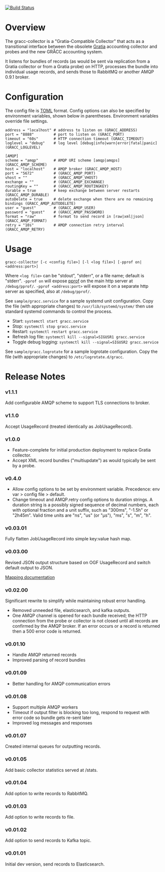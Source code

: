 [![Build Status](https://travis-ci.org/opensciencegrid/gracc-collector.svg?branch=master)](https://travis-ci.org/opensciencegrid/gracc-collector)

# Overview

The gracc-collector is a "Gratia-Compatible Collector" that acts as a 
transitional interface between the obsolete [Gratia](https://sourceforge.net/projects/gratia/)
accounting collector and probes and the new GRÅCC accounting system.

It listens for bundles of records (as would be sent via replication from a 
Gratia collector or from a Gratia probe) on HTTP, processes the bundle into 
individual usage records, and sends those to RabbitMQ or another 
AMQP 0.9.1 broker.

# Configuration

The config file is [TOML](https://github.com/toml-lang/toml) format.
Config options can also be specified by environment variables, shown
below in parentheses. Environment variables override file settings.

    address = "localhost" # address to listen on (GRACC_ADDRESS)
    port = "8888"         # port to listen on (GRACC_PORT)
    timeout = "60s"       # HTTP connection timeout (GRACC_TIMEOUT)
    loglevel = "debug"    # log level [debug|info|warn|error|fatal|panic] (GRACC_LOGLEVEL)
    
    [AMQP]
    scheme = "amqp"       # AMQP URI scheme [amqp|amqps] (GRACC_AMQP_SCHEME)
    host = "localhost"    # AMQP broker (GRACC_AMQP_HOST)
    port = "5672"         # (GRACC_AMQP_PORT)
    vhost = ""            # (GRACC_AMQP_VHOST)
    exchange = ""         # (GRACC_AMQP_EXCHANGE)
    routingKey = ""       # (GRACC_AMQP_ROUTINGKEY)
    durable = true        # keep exchange between server restarts (GRACC_AMQP_DURABLE)
    autoDelete = true     # delete exchange when there are no remaining bindings (GRACC_AMQP_AUTODELETE)
    user = "guest"        # (GRACC_AMQP_USER)
    password = "guest"    # (GRACC_AMQP_PASSWORD)
    format = "raw"        # format to send record in [raw|xml|json] (GRACC_AMQP_FORMAT)
    retry = "10s"         # AMQP connection retry interval (GRACC_AMQP_RETRY)

# Usage

    gracc-collector [-c <config file>] [-l <log file>] [-pprof on|<address:port>]

Where `<log file>` can be "stdout", "stderr", or a file name; default is "stderr".
`-pprof on` will expose [pprof](https://blog.golang.org/profiling-go-programs) on the main http server at `/debug/pprof/`. 
`-pprof <address:port>` will expose it on a separate http server as specified, also at `/debug/pprof/`.

See `sample/gracc.service` for a sample systemd unit configuration. Copy the file (with 
appropriate changes) to `/usr/lib/systemd/system/` then use standard systemd commands to
control the process.

* Start: `systemctl start gracc.service`
* Stop:  `systemctl stop gracc.service`
* Restart:  `systemctl restart gracc.service`
* Refresh log file:  `systemctl kill --signal=SIGUSR1 gracc.service`
* Toggle debug logging:  `systemctl kill --signal=SIGUSR2 gracc.service`

See `sample/gracc.logrotate` for a sample logrotate configuration. Copy the file (with
appropriate changes) to `/etc/logrotate.d/gracc`.

# Release Notes

### v1.1.1

Add configurable AMQP scheme to support TLS connections to broker.

### v1.1.0

Accept UsageRecord (treated identically as JobUsageRecord).

### v1.0.0

* Feature-complete for initial production deployment to replace Gratia collector.
* Accept XML record bundles ("multiupdate") as would typically be sent by a probe.

### v0.4.0

* Allow config options to be set by environment variable. 
  Precedence: env var > config file > default.
* Change timeout and AMQP.retry config options to duration strings.
  A duration string is a possibly signed sequence of decimal numbers, each with
  optional fraction and a unit suffix, such as "300ms", "-1.5h" or "2h45m". 
  Valid time units are "ns", "us" (or "µs"), "ms", "s", "m", "h". 

### v0.03.01

Fully flatten JobUsageRecord into simple key:value hash map.

### v0.03.00

Revised JSON output structure based on OGF UsageRecord and switch default output to JSON.

[Mapping documentation](https://opensciencegrid.github.io/gracc/dev-docs/raw-records/)

### v0.02.00

Significant rewrite to simplify while maintaining robust error handling.

* Removed unneeded file, elasticsearch, and kafka outputs.
* One AMQP channel is opened for each bundle received; the HTTP connection
  from the probe or collector is not closed until all records are confirmed
  by the AMQP broker. If an error occurs or a record is returned then a 500
  error code is returned.

### v0.01.10

* Handle AMQP returned records
* Improved parsing of record bundles

### v0.01.09

* Better handling for AMQP communication errors

### v0.01.08

* Support multiple AMQP workers
* Timeout if output filter is blocking too long, respond to request with error code so bundle gets re-sent later
* Improved log messages and responses

### v0.01.07

Created internal queues for outputting records.

### v0.01.05

Add basic collector statistics served at /stats.

### v0.01.04

Add option to write records to RabbitMQ.

### v0.01.03

Add option to write records to file.

### v0.01.02

Add option to send records to Kafka topic.

### v0.01.01

Initial dev version, send records to Elasticsearch.
